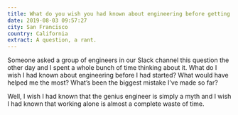 ```yaml
---
title: What do you wish you had known about engineering before getting started?
date: 2019-08-03 09:57:27
city: San Francisco
country: California
extract: A question, a rant.
---
```


Someone asked a group of engineers in our Slack channel this question the other day and I spent a whole bunch of time thinking about it. What do I wish I had known about engineering before I had started? What would have helped me the most? What’s been the biggest mistake I’ve made so far?

Well, I wish I had known that the genius engineer is simply a myth and I wish I had known that working alone is almost a complete waste of time.
